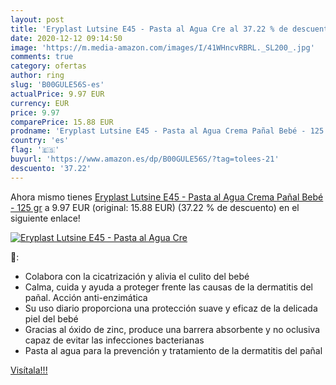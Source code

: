 ```yaml
---
layout: post
title: 'Eryplast Lutsine E45 - Pasta al Agua Cre al 37.22 % de descuento'
date: 2020-12-12 09:14:50
image: 'https://m.media-amazon.com/images/I/41WHncvRBRL._SL200_.jpg'
comments: true
category: ofertas
author: ring
slug: 'B00GULE56S-es'
actualPrice: 9.97 EUR
currency: EUR
price: 9.97
comparePrice: 15.88 EUR
prodname: 'Eryplast Lutsine E45 - Pasta al Agua Crema Pañal Bebé - 125 gr'
country: 'es'
flag: '🇪🇸'
buyurl: 'https://www.amazon.es/dp/B00GULE56S/?tag=tolees-21'
descuento: '37.22'
---
```


Ahora mismo tienes [Eryplast Lutsine E45 - Pasta al Agua Crema Pañal Bebé - 125 gr](https://www.amazon.es/dp/B00GULE56S/?tag=tolees-21) a 9.97 EUR (original: 15.88 EUR) (37.22 %  de descuento) en el siguiente enlace!

[![Eryplast Lutsine E45 - Pasta al Agua Cre](https://m.media-amazon.com/images/I/41WHncvRBRL._SL200_.jpg)](https://www.amazon.es/dp/B00GULE56S/?tag=tolees-21)

🔎:

- Colabora con la cicatrización y alivia el culito del bebé
- Calma, cuida y ayuda a proteger frente las causas de la dermatitis del pañal. Acción anti-enzimática
- Su uso diario proporciona una protección suave y eficaz de la delicada piel del bebé
- Gracias al óxido de zinc, produce una barrera absorbente y no oclusiva capaz de evitar las infecciones bacterianas
- Pasta al agua para la prevención y tratamiento de la dermatitis del pañal

[Visítala!!!](https://www.amazon.es/dp/B00GULE56S/?tag=tolees-21)
